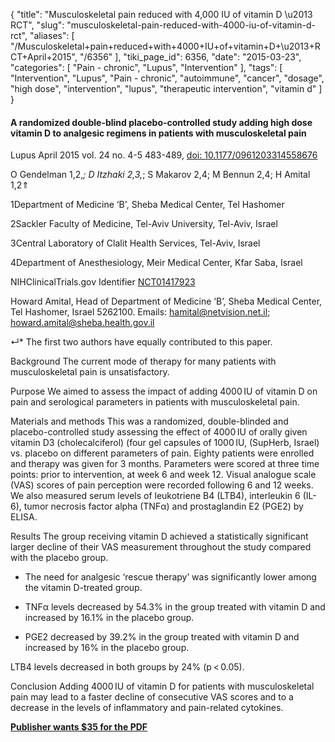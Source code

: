 {
    "title": "Musculoskeletal pain reduced with 4,000 IU of vitamin D \u2013 RCT",
    "slug": "musculoskeletal-pain-reduced-with-4000-iu-of-vitamin-d-rct",
    "aliases": [
        "/Musculoskeletal+pain+reduced+with+4000+IU+of+vitamin+D+\u2013+RCT+April+2015",
        "/6356"
    ],
    "tiki_page_id": 6356,
    "date": "2015-03-23",
    "categories": [
        "Pain - chronic",
        "Lupus",
        "Intervention"
    ],
    "tags": [
        "Intervention",
        "Lupus",
        "Pain - chronic",
        "autoimmune",
        "cancer",
        "dosage",
        "high dose",
        "intervention",
        "lupus",
        "therapeutic intervention",
        "vitamin d"
    ]
}


#### A randomized double-blind placebo-controlled study adding high dose vitamin D to analgesic regimens in patients with musculoskeletal pain

Lupus April 2015 vol. 24 no. 4-5 483-489, [doi: 10.1177/0961203314558676](https://doi.org/10.1177/0961203314558676)

O Gendelman 1,2,*; D Itzhaki 2,3,*; S Makarov 2,4; M Bennun 2,4; H Amital 1,2⇑

1Department of Medicine ‘B', Sheba Medical Center, Tel Hashomer

2Sackler Faculty of Medicine, Tel-Aviv University, Tel-Aviv, Israel

3Central Laboratory of Clalit Health Services, Tel-Aviv, Israel

4Department of Anesthesiology, Meir Medical Center, Kfar Saba, Israel

NIHClinicalTrials.gov Identifier [NCT01417923](https://clinicaltrials.gov/ct2/show/NCT01417923?term=01417923&rank=1)

Howard Amital, Head of Department of Medicine ‘B’, Sheba Medical Center, Tel Hashomer, Israel 5262100. Emails: hamital@netvision.net.il; howard.amital@sheba.health.gov.il

↵* The first two authors have equally contributed to this paper.

Background The current mode of therapy for many patients with musculoskeletal pain is unsatisfactory.

Purpose We aimed to assess the impact of adding 4000 IU of vitamin D on pain and serological parameters in patients with musculoskeletal pain.

Materials and methods This was a randomized, double-blinded and placebo-controlled study assessing the effect of 4000 IU of orally given vitamin D3 (cholecalciferol) (four gel capsules of 1000 IU, (SupHerb, Israel) vs. placebo on different parameters of pain. Eighty patients were enrolled and therapy was given for 3 months. Parameters were scored at three time points: prior to intervention, at week 6 and week 12. Visual analogue scale (VAS) scores of pain perception were recorded following 6 and 12 weeks. We also measured serum levels of leukotriene B4 (LTB4), interleukin 6 (IL-6), tumor necrosis factor alpha (TNFα) and prostaglandin E2 (PGE2) by ELISA.

Results The group receiving vitamin D achieved a statistically significant larger decline of their VAS measurement throughout the study compared with the placebo group. 

* The need for analgesic ‘rescue therapy’ was significantly lower among the vitamin D-treated group. 

* TNFα levels decreased by 54.3% in the group treated with vitamin D and increased by 16.1% in the placebo group. 

* PGE2 decreased by 39.2% in the group treated with vitamin D and increased by 16% in the placebo group. 

LTB4 levels decreased in both groups by 24% (p < 0.05).

Conclusion Adding 4000 IU of vitamin D for patients with musculoskeletal pain may lead to a faster decline of consecutive VAS scores and to a decrease in the levels of inflammatory and pain-related cytokines.

 **[Publisher wants $35 for the PDF](http://lup.sagepub.com/content/24/4-5/483.full.pdf+html)**